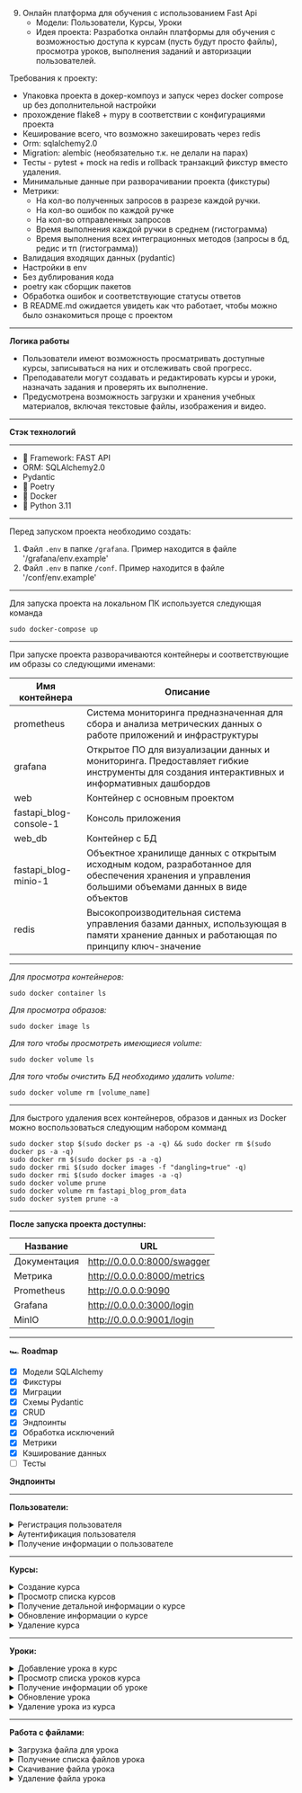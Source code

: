 9. Онлайн платформа для обучения с использованием Fast Api
    - Модели: Пользователи, Курсы, Уроки
    - Идея проекта: Разработка онлайн платформы для обучения с возможностью доступа к курсам (пусть будут просто файлы), просмотра уроков, выполнения заданий и авторизации пользователей.

Требования к проекту:
- Упаковка проекта в докер-компоуз и запуск через docker compose up без дополнительной настройки
- прохождение flake8 + mypy в соответствии с конфигурациями проекта
- Кеширование всего, что возможно закешировать через redis
- Orm:  sqlalchemy2.0
- Migration: alembic (необязательно т.к. не делали на парах)
- Тесты - pytest + mock на redis и rollback транзакций фикстур вместо удаления.
- Минимальные данные при разворачивании проекта (фикстуры)
- Метрики: 
  - На кол-во полученных запросов в разрезе каждой ручки.
  - На кол-во ошибок по каждой ручке
  - На кол-во отправленных запросов
  - Время выполнения каждой ручки в среднем (гистограмма)
  - Время выполнения всех интеграционных методов (запросы в бд, редис и тп (гистограмма))
- Валидация входящих данных (pydantic)
- Настройки в env
- Без дублирования кода
- poetry как сборщик пакетов
- Обработка ошибок и соответствующие статусы ответов
- В README.md ожидается увидеть как что работает, чтобы можно было ознакомиться проще с проектом
___
**Логика работы**

* Пользователи имеют возможность просматривать доступные курсы, записываться на них и отслеживать свой прогресс.
* Преподаватели могут создавать и редактировать курсы и уроки, назначать задания и проверять их выполнение.
* Предусмотрена возможность загрузки и хранения учебных материалов, включая текстовые файлы, изображения и видео.
___
**Стэк технологий**
___
+ :rocket: Framework: FAST API
+ ORM: SQLAlchemy2.0
+ Pydantic
+ :scroll: Poetry
+ :ship: Docker
+ :snake: Python 3.11
___
Перед запуском проекта необходимо создать:
1. Файл `.env` в папке `/grafana`. Пример находится в файле '/grafana/env.example'
2. Файл `.env` в папке `/conf`. Пример находится в файле '/conf/env.example'
___
Для запуска проекта на локальном ПК используется следующая команда
```
sudo docker-compose up
```
___
При запуске проекта разворачиваются контейнеры и соответствующие им образы со следующими именами:

|Имя контейнера        |Описание|
|----------------------|--------|
|prometheus            |Система мониторинга предназначенная для сбора и анализа метрических данных о работе приложений и инфраструктуры|
|grafana               |Открытое ПО для визуализации данных и мониторинга. Предоставляет гибкие инструменты для создания интерактивных и информативных дашбордов|
|web                   |Контейнер с основным проектом|
|fastapi_blog-console-1|Консоль приложения|
|web_db                |Контейнер с БД|
|fastapi_blog-minio-1  |Объектное хранилище данных с открытым исходным кодом, разработанное для обеспечения хранения и управления большими объемами данных в виде объектов|
|redis                 |Высокопроизводительная система управления базами данных, использующая в памяти хранение данных и работающая по принципу ключ-значение|
___
*Для просмотра контейнеров:*
```
sudo docker container ls
```

*Для просмотра образов:*
```
sudo docker image ls
```
*Для того чтобы просмотреть имеющиеся volume:*
```
sudo docker volume ls
```
*Для того чтобы очистить БД необходимо удалить volume:*
```
sudo docker volume rm [volume_name]
```
___
Для быстрого удаления всех контейнеров, образов и данных из Docker можно воспользоваться следующим набором комманд
```
sudo docker stop $(sudo docker ps -a -q) && sudo docker rm $(sudo docker ps -a -q)
sudo docker rm $(sudo docker ps -a -q)
sudo docker rmi $(sudo docker images -f "dangling=true" -q)
sudo docker rmi $(sudo docker images -a -q)
sudo docker volume prune
sudo docker volume rm fastapi_blog_prom_data
sudo docker system prune -a
```
___
**После запуска проекта доступны:**

|Название     |URL  |
|-------------|-----|
|Документация | http://0.0.0.0:8000/swagger|
|Метрика      | http://0.0.0.0:8000/metrics|
|Prometheus   | http://0.0.0.0:9090|
|Grafana      | http://0.0.0.0:3000/login|
|MinIO        | http://0.0.0.0:9001/login|

___
🏎️ **Roadmap**

- [X] Модели SQLAlchemy
- [X] Фикстуры
- [X] Миграции
- [X] Схемы Pydantic
- [X] CRUD
- [X] Эндпоинты
- [X] Обработка исключений
- [X] Метрики
- [X] Кэширование данных
- [ ] Тесты

**Эндпоинты**

***

**Пользователи:**

<details>

<summary>Регистрация пользователя</summary>

`[POST] /users/signup`
- Регистрация новых пользователей на платформе, включая получение данных пользователя, таких как имя, электронная почта и пароль.

</details>

<details>

<summary>Аутентификация пользователя</summary>

`[POST] /auth/login`
- Аутентификация пользователей для доступа к защищенным ресурсам, включает в себя проверку электронной почты и пароля.

</details>

<details>

<summary>Получение информации о пользователе</summary>

`[GET] /users/me`
- Позволяет аутентифицированным пользователям получать информацию о своем профиле.

</details>

***

**Курсы:**


<details>

<summary>Создание курса</summary>

`[POST] /courses`
- Позволяет преподавателям или администраторам создавать новые курсы, указывая название, описание, категорию и другую информацию о курсе.

</details>

<details>

<summary>Просмотр списка курсов</summary>

`[GET] /courses`
- Возвращает список всех доступных курсов, возможно с фильтрацией по категориям, уровню сложности и т.д.

</details>

<details>

<summary>Получение детальной информации о курсе</summary>

`[GET] /courses/{course_id}`
- Возвращает детальную информацию о конкретном курсе, включая список уроков, материалы и задания.

</details>

<details>

<summary>Обновление информации о курсе</summary>

`[PUT] /courses/{course_id}`
- Позволяет преподавателям или администраторам обновлять информацию о курсе.

</details>

<details>

<summary>Удаление курса</summary>

`[DELETE] /courses/{course_id}`
- Удаляет курс, доступно только для преподавателей или администраторов.

</details>

***

**Уроки:**

<details>

<summary>Добавление урока в курс</summary>

`[POST] /courses/{course_id}/lessons`
- Позволяет добавлять новые уроки в курс, требует указания названия урока, содержания и прочих материалов.

</details>

<details>

<summary>Просмотр списка уроков курса</summary>

`[GET] /courses/{course_id}/lessons`
- Возвращает список уроков, относящихся к конкретному курсу.

</details>

<details>

<summary>Получение информации об уроке</summary>

`[GET]
- *URL:* `/courses/{course_id}/lessons/{lesson_id}`
- Возвращает детальную информацию об уроке, включая содержание и доступные материалы.

</details>

<details>

<summary>Обновление урока</summary>

`[PUT] /courses/{course_id}/lessons/{lesson_id}`
- Позволяет преподавателям обновлять информацию об уроке, включая название, содержание и материалы.

</details>

<details>

<summary>Удаление урока из курса</summary>

`[DELETE] /courses/{course_id}/lessons/{lesson_id}`
- Удаляет урок из курса, доступно только для преподавателей или администраторов.

</details>

***

**Работа с файлами:**

<details>

<summary>Загрузка файла для урока</summary>

`[POST] /courses/{course_id}/lessons/{lesson_id}/upload`
- Этот эндпоинт позволяет преподавателям загружать файлы, связанные с уроком. Можно использовать для загрузки учебных материалов, заданий или дополнительных ресурсов.
- *Тело запроса:* `FormData` с файлом.

</details>

<details>

<summary>Получение списка файлов урока</summary>

`[GET] /courses/{course_id}/lessons/{lesson_id}/files`
- Возвращает список файлов, загруженных для конкретного урока, позволяя студентам просматривать и скачивать доступные материалы.

</details>

<details>

<summary>Скачивание файла урока</summary>

`[GET] /courses/{course_id}/lessons/{lesson_id}/files/{file_id}`
- Позволяет скачать конкретный файл, связанный с уроком. Этот эндпоинт обеспечивает доступ к учебным материалам, видео, документам и другим файлам.

</details>

<details>

<summary>Удаление файла урока</summary>

`[DELETE] /courses/{course_id}/lessons/{lesson_id}/files/{file_id}`
- Позволяет преподавателям удалять ранее загруженные файлы из урока, что может быть полезно при обновлении или исправлении учебных материалов.

</details>